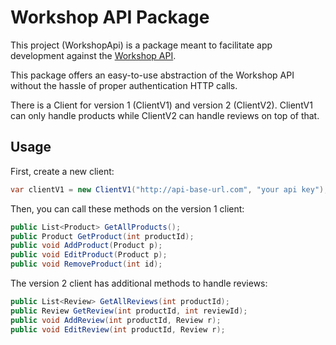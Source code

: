 # Workshop API Package

This project (WorkshopApi) is a package meant to facilitate app development against the 
[Workshop API](https://github.com/KaiserWerk/Workshop-API).

This package offers an easy-to-use abstraction of the Workshop API without the hassle of proper
authentication HTTP calls.

There is a Client for version 1 (ClientV1) and version 2 (ClientV2).
ClientV1 can only handle products while ClientV2 can handle reviews on top of that.

## Usage

First, create a new client:

```csharp
var clientV1 = new ClientV1("http://api-base-url.com", "your api key"); // exact same with V2
```

Then, you can call these methods on the version 1 client:

```csharp
public List<Product> GetAllProducts();
public Product GetProduct(int productId);
public void AddProduct(Product p);
public void EditProduct(Product p);
public void RemoveProduct(int id);
```

The version 2 client has additional methods to handle reviews:

```csharp
public List<Review> GetAllReviews(int productId);
public Review GetReview(int productId, int reviewId);
public void AddReview(int productId, Review r);
public void EditReview(int productId, Review r);
```